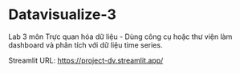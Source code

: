 # Datavisualize-3
Lab 3 môn Trực quan hóa dữ liệu - Dùng công cụ hoặc thư viện làm dashboard và phân tích với dữ liệu time series.

Streamlit URL: https://project-dv.streamlit.app/
